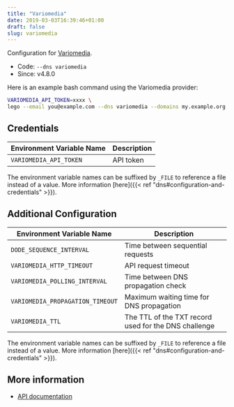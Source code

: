 ```yaml
---
title: "Variomedia"
date: 2019-03-03T16:39:46+01:00
draft: false
slug: variomedia
---
```


<!-- THIS DOCUMENTATION IS AUTO-GENERATED. PLEASE DO NOT EDIT. -->
<!-- providers/dns/variomedia/variomedia.toml -->
<!-- THIS DOCUMENTATION IS AUTO-GENERATED. PLEASE DO NOT EDIT. -->


Configuration for [Variomedia](https://www.variomedia.de/).


<!--more-->

- Code: `--dns variomedia`
- Since: v4.8.0


Here is an example bash command using the Variomedia provider:

```bash
VARIOMEDIA_API_TOKEN=xxxx \
lego --email you@example.com --dns variomedia --domains my.example.org run
```




## Credentials

| Environment Variable Name | Description |
|-----------------------|-------------|
| `VARIOMEDIA_API_TOKEN` | API token |

The environment variable names can be suffixed by `_FILE` to reference a file instead of a value.
More information [here]({{< ref "dns#configuration-and-credentials" >}}).


## Additional Configuration

| Environment Variable Name | Description |
|--------------------------------|-------------|
| `DODE_SEQUENCE_INTERVAL` | Time between sequential requests |
| `VARIOMEDIA_HTTP_TIMEOUT` | API request timeout |
| `VARIOMEDIA_POLLING_INTERVAL` | Time between DNS propagation check |
| `VARIOMEDIA_PROPAGATION_TIMEOUT` | Maximum waiting time for DNS propagation |
| `VARIOMEDIA_TTL` | The TTL of the TXT record used for the DNS challenge |

The environment variable names can be suffixed by `_FILE` to reference a file instead of a value.
More information [here]({{< ref "dns#configuration-and-credentials" >}}).




## More information

- [API documentation](https://api.variomedia.de/docs/dns-records.html)

<!-- THIS DOCUMENTATION IS AUTO-GENERATED. PLEASE DO NOT EDIT. -->
<!-- providers/dns/variomedia/variomedia.toml -->
<!-- THIS DOCUMENTATION IS AUTO-GENERATED. PLEASE DO NOT EDIT. -->

